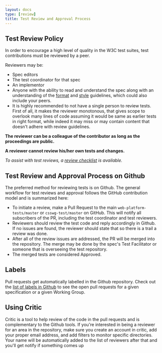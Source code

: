 ```yaml
---
layout: docs
type: [review]
title: Test Review and Approval Process
---
```


## Test Review Policy

In order to encourage a high level of quality in the W3C test
suites, test contributions must be reviewed by a peer.

Reviewers may be:

- Spec editors
- The test coordinator for that spec
- An implementor
- Anyone with the ability to read and understand the spec along
with an understanding of the [format][format] and [style][style] guidelines, which could also include your peers. 
- It is highly recommended to not have a single person to review tests. First of all, it makes the reviewer monotonous, that gives scope to overlook many lines of code assuming it would be same as earlier tests in right format, while indeed it may miss or may contain content that doesn't adhere with review guidelines. 

**The reviewer can be a colleague of the contributor as long as the**
**proceedings are public.**

**A reviewer cannot review his/her own tests and changes.**

*To assist with test reviews, a [review checklist][review-checklist]*
*is available.*

## Test Review and Approval Process on Github

The preferred method for reviewing tests is on Github. The general 
workflow for test reviews and approval follows the GitHub
contribution model and is summarized here: 

* To initiate a review, make a Pull Request to the main 
```web-platform-tests/master``` or ```csswg-test/master``` on 
GitHub. This will notify all subscribers of the PR, including 
the test coordinator and test reviewers.
* Reviewers should review the test code and reply accordingly in 
Github. If no issues are found, the reviewer should state that so 
there is a trail a review was done. 
* After all of the review issues are addressed, the PR will be 
merged into the repository. The merge may be done by the spec's Test 
Facilitator or someone that is overseeing the test repository.
* The merged tests are considered Approved.

## Labels

Pull requests get automatically labelled in the Github repository. Check
out the [list of labels in Github][issues]
to see the open pull requests for a given specification or a given Working Group.

## Using Critic

Critic is a tool to help review of the code in the pull requests and is complementary
to the Github tools. If you're interested in being a reviewer for an area in the repository,
make sure you create an account in critic, add your proper email address, and add filters
to monitor specific directories. Your name will be automatically added to the list of
reviewers after that and you'll get notify if something comes up


[format]: ./test-format-guidelines.html
[style]: ./test-style-guidelines.html
[review-checklist]: ./review-checklist.html
[issues]: https://github.com/w3c/web-platform-tests/issues
